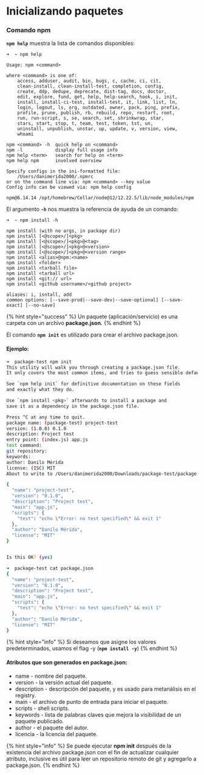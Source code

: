 # Inicializando paquetes

### Comando npm

**`npm help`** muestra la lista de comandos disponibles:

```text
➜  ~ npm help

Usage: npm <command>

where <command> is one of:
    access, adduser, audit, bin, bugs, c, cache, ci, cit,
    clean-install, clean-install-test, completion, config,
    create, ddp, dedupe, deprecate, dist-tag, docs, doctor,
    edit, explore, fund, get, help, help-search, hook, i, init,
    install, install-ci-test, install-test, it, link, list, ln,
    login, logout, ls, org, outdated, owner, pack, ping, prefix,
    profile, prune, publish, rb, rebuild, repo, restart, root,
    run, run-script, s, se, search, set, shrinkwrap, star,
    stars, start, stop, t, team, test, token, tst, un,
    uninstall, unpublish, unstar, up, update, v, version, view,
    whoami

npm <command> -h  quick help on <command>
npm -l            display full usage info
npm help <term>   search for help on <term>
npm help npm      involved overview

Specify configs in the ini-formatted file:
    /Users/danimerida2000/.npmrc
or on the command line via: npm <command> --key value
Config info can be viewed via: npm help config

npm@6.14.14 /opt/homebrew/Cellar/node@12/12.22.5/lib/node_modules/npm
```

El argumento **`-h`** nos muestra la referencia de ayuda de un comando:

```text
➜  ~ npm install -h

npm install (with no args, in package dir)
npm install [<@scope>/]<pkg>
npm install [<@scope>/]<pkg>@<tag>
npm install [<@scope>/]<pkg>@<version>
npm install [<@scope>/]<pkg>@<version range>
npm install <alias>@npm:<name>
npm install <folder>
npm install <tarball file>
npm install <tarball url>
npm install <git:// url>
npm install <github username>/<github project>

aliases: i, isntall, add
common options: [--save-prod|--save-dev|--save-optional] [--save-exact] [--no-save]
```

{% hint style="success" %}
Un paquete \(aplicación/servicio\) es una carpeta con un archivo **package.json.**
{% endhint %}

El comando **`npm init`** es utilizado para crear el archivo package.json.

#### Ejemplo:

```bash
➜  package-test npm init
This utility will walk you through creating a package.json file.
It only covers the most common items, and tries to guess sensible defaults.

See `npm help init` for definitive documentation on these fields
and exactly what they do.

Use `npm install <pkg>` afterwards to install a package and
save it as a dependency in the package.json file.

Press ^C at any time to quit.
package name: (package-test) project-test
version: (1.0.0) 0.1.0
description: Project test
entry point: (index.js) app.js
test command:
git repository:
keywords:
author: Danilo Mérida
license: (ISC) MIT
About to write to /Users/danimerida2000/Downloads/package-test/package.json:

{
  "name": "project-test",
  "version": "0.1.0",
  "description": "Project test",
  "main": "app.js",
  "scripts": {
    "test": "echo \"Error: no test specified\" && exit 1"
  },
  "author": "Danilo Mérida",
  "license": "MIT"
}


Is this OK? (yes)
```

```bash
➜  package-test cat package.json
{
  "name": "project-test",
  "version": "0.1.0",
  "description": "Project test",
  "main": "app.js",
  "scripts": {
    "test": "echo \"Error: no test specified\" && exit 1"
  },
  "author": "Danilo Mérida",
  "license": "MIT"
}
```

{% hint style="info" %}
Si deseamos que asigne los valores predeterminados, usamos el flag -y \(**`npm install -y`**\)
{% endhint %}

#### Atributos que son generados en package.json:

* name - nombre del paquete.
* version - la versión actual del paquete.
* description - descripción del paquete, y es usado para metanálisis en el registry.
* main - el archivo de punto de entrada para iniciar el paquete.
* scripts - shell scripts.
* keywords - lista de palabras claves que mejora la visibilidad de un paquete publicado.
* author -  el paquete del autor.
* licencia - la licencia del paquete.

{% hint style="info" %}
Se puede ejecutar **npm init** después de la existencia del archivo package.json con el fin de actualizar cualquier atributo, inclusive es útil para leer un repositorio remoto de git y agregarlo a package.json.
{% endhint %}


